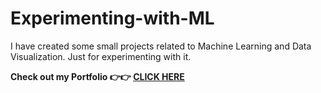 # Experimenting-with-ML

I have created some small projects related to Machine Learning and Data Visualization. Just for experimenting with it.

**Check out my Portfolio 👉👉 [CLICK HERE](https://chandbud.me/)**
